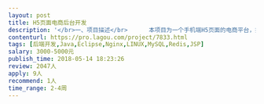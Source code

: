 ```yaml
---                
layout: post       
title: H5页面电商后台开发           
description: '</br>一、项目描述</br>      本项目为一个手机端H5页面的电商平台，提供云资源租用功能，按不同时间周期收取租费。</br>二、主要功能点</br>      1、首页商品选择及购买（资源租用）</br>      2、对接第三方支付，完成下单支付功能</br>      3、购买资源的订单查询、充值/取现查询、个人中心、邀请注册、邀请注册奖励及查询</br> 三、目前进展</br>      页面UI设计、前端切图已完成，后台技术负责人已完成框架搭建并开发部分模块，以上功能点需要补充人手合作完成。</br> 四、人员要求</br>       公司在中关村人民大学附近，最好是北京的技术牛人，方便见面沟通，时间2~3周完成。</br>'     
contenturl: https://pro.lagou.com/project/7833.html      
tags: [后端开发,Java,Eclipse,Nginx,LINUX,MySQL,Redis,JSP]            
salary: 3000-5000元          
publish_time: 2018-05-14 18:23:26         
review: 2047人                   
apply: 9人                   
recommend: 1人                   
time_range: 2-4周              
---                 
```

